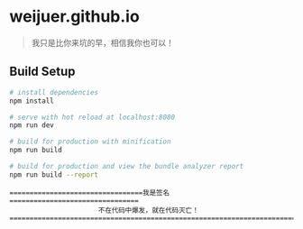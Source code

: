 # weijuer.github.io

> 我只是比你来坑的早，相信我你也可以！

## Build Setup

``` bash
# install dependencies
npm install

# serve with hot reload at localhost:8080
npm run dev

# build for production with minification
npm run build

# build for production and view the bundle analyzer report
npm run build --report
```


```
=================================我是签名================================ 
                      不在代码中爆发，就在代码灭亡！ 
========================================================================
```
